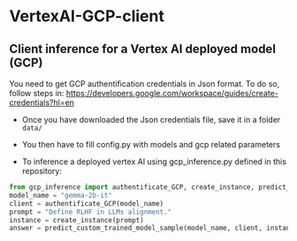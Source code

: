 # VertexAI-GCP-client
## Client inference for a Vertex AI deployed model (GCP)

You need to get GCP authentification credentials in Json format. To do so, follow steps in: https://developers.google.com/workspace/guides/create-credentials?hl=en

- Once you have downloaded the Json credentials file, save it in a folder `data/`

- You then have to fill config.py with models and gcp related parameters

- To inference a deployed vertex AI using gcp_inference.py defined in this repository:

```python
from gcp_inference import authentificate_GCP, create_instance, predict_custom_trained_model_sample
model_name = "gemma-2b-it"
client = authentificate_GCP(model_name)
prompt = "Define RLHF in LLMs alignment."
instance = create_instance(prompt)
answer = predict_custom_trained_model_sample(model_name, client, instance)
```

